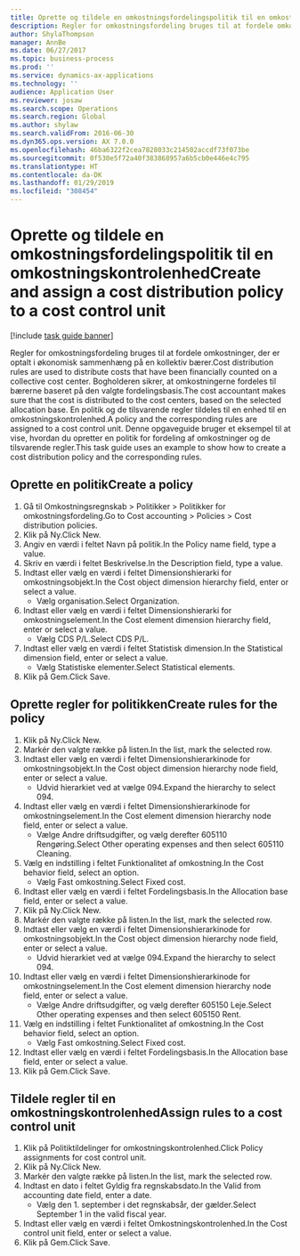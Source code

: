 ```yaml
---
title: Oprette og tildele en omkostningsfordelingspolitik til en omkostningskontrolenhed
description: Regler for omkostningsfordeling bruges til at fordele omkostninger, der er optalt i økonomisk sammenhæng på en kollektiv bærer.
author: ShylaThompson
manager: AnnBe
ms.date: 06/27/2017
ms.topic: business-process
ms.prod: ''
ms.service: dynamics-ax-applications
ms.technology: ''
audience: Application User
ms.reviewer: josaw
ms.search.scope: Operations
ms.search.region: Global
ms.author: shylaw
ms.search.validFrom: 2016-06-30
ms.dyn365.ops.version: AX 7.0.0
ms.openlocfilehash: 46ba6322f2cea7828033c214502accdf73f073be
ms.sourcegitcommit: 0f530e5f72a40f383868957a6b5cb0e446e4c795
ms.translationtype: HT
ms.contentlocale: da-DK
ms.lasthandoff: 01/29/2019
ms.locfileid: "308454"
---
```

# <a name="create-and-assign-a-cost-distribution-policy-to-a-cost-control-unit"></a><span data-ttu-id="fbb60-103">Oprette og tildele en omkostningsfordelingspolitik til en omkostningskontrolenhed</span><span class="sxs-lookup"><span data-stu-id="fbb60-103">Create and assign a cost distribution policy to a cost control unit</span></span>

[!include [task guide banner](../../includes/task-guide-banner.md)]

<span data-ttu-id="fbb60-104">Regler for omkostningsfordeling bruges til at fordele omkostninger, der er optalt i økonomisk sammenhæng på en kollektiv bærer.</span><span class="sxs-lookup"><span data-stu-id="fbb60-104">Cost distribution rules are used to distribute costs that have been financially counted on a collective cost center.</span></span> <span data-ttu-id="fbb60-105">Bogholderen sikrer, at omkostningerne fordeles til bærerne baseret på den valgte fordelingsbasis.</span><span class="sxs-lookup"><span data-stu-id="fbb60-105">The cost accountant makes sure that the cost is distributed to the cost centers, based on the selected allocation base.</span></span> <span data-ttu-id="fbb60-106">En politik og de tilsvarende regler tildeles til en enhed til en omkostningskontrolenhed.</span><span class="sxs-lookup"><span data-stu-id="fbb60-106">A policy and the corresponding rules are assigned to a cost control unit.</span></span> <span data-ttu-id="fbb60-107">Denne opgaveguide bruger et eksempel til at vise, hvordan du opretter en politik for fordeling af omkostninger og de tilsvarende regler.</span><span class="sxs-lookup"><span data-stu-id="fbb60-107">This task guide uses an example to show how to create a cost distribution policy and the corresponding rules.</span></span>


## <a name="create-a-policy"></a><span data-ttu-id="fbb60-108">Oprette en politik</span><span class="sxs-lookup"><span data-stu-id="fbb60-108">Create a policy</span></span>
1. <span data-ttu-id="fbb60-109">Gå til Omkostningsregnskab > Politikker > Politikker for omkostningsfordeling.</span><span class="sxs-lookup"><span data-stu-id="fbb60-109">Go to Cost accounting > Policies > Cost distribution policies.</span></span>
2. <span data-ttu-id="fbb60-110">Klik på Ny.</span><span class="sxs-lookup"><span data-stu-id="fbb60-110">Click New.</span></span>
3. <span data-ttu-id="fbb60-111">Angiv en værdi i feltet Navn på politik.</span><span class="sxs-lookup"><span data-stu-id="fbb60-111">In the Policy name field, type a value.</span></span>
4. <span data-ttu-id="fbb60-112">Skriv en værdi i feltet Beskrivelse.</span><span class="sxs-lookup"><span data-stu-id="fbb60-112">In the Description field, type a value.</span></span>
5. <span data-ttu-id="fbb60-113">Indtast eller vælg en værdi i feltet Dimensionshierarki for omkostningsobjekt.</span><span class="sxs-lookup"><span data-stu-id="fbb60-113">In the Cost object dimension hierarchy field, enter or select a value.</span></span>
    * <span data-ttu-id="fbb60-114">Vælg organisation.</span><span class="sxs-lookup"><span data-stu-id="fbb60-114">Select Organization.</span></span>  
6. <span data-ttu-id="fbb60-115">Indtast eller vælg en værdi i feltet Dimensionshierarki for omkostningselement.</span><span class="sxs-lookup"><span data-stu-id="fbb60-115">In the Cost element dimension hierarchy field, enter or select a value.</span></span>
    * <span data-ttu-id="fbb60-116">Vælg CDS P/L.</span><span class="sxs-lookup"><span data-stu-id="fbb60-116">Select CDS P/L.</span></span>  
7. <span data-ttu-id="fbb60-117">Indtast eller vælg en værdi i feltet Statistisk dimension.</span><span class="sxs-lookup"><span data-stu-id="fbb60-117">In the Statistical dimension field, enter or select a value.</span></span>
    * <span data-ttu-id="fbb60-118">Vælg Statistiske elementer.</span><span class="sxs-lookup"><span data-stu-id="fbb60-118">Select Statistical elements.</span></span>  
8. <span data-ttu-id="fbb60-119">Klik på Gem.</span><span class="sxs-lookup"><span data-stu-id="fbb60-119">Click Save.</span></span>

## <a name="create-rules-for-the-policy"></a><span data-ttu-id="fbb60-120">Oprette regler for politikken</span><span class="sxs-lookup"><span data-stu-id="fbb60-120">Create rules for the policy</span></span>
1. <span data-ttu-id="fbb60-121">Klik på Ny.</span><span class="sxs-lookup"><span data-stu-id="fbb60-121">Click New.</span></span>
2. <span data-ttu-id="fbb60-122">Markér den valgte række på listen.</span><span class="sxs-lookup"><span data-stu-id="fbb60-122">In the list, mark the selected row.</span></span>
3. <span data-ttu-id="fbb60-123">Indtast eller vælg en værdi i feltet Dimensionshierarkinode for omkostningsobjekt.</span><span class="sxs-lookup"><span data-stu-id="fbb60-123">In the Cost object dimension hierarchy node field, enter or select a value.</span></span>
    * <span data-ttu-id="fbb60-124">Udvid hierarkiet ved at vælge 094.</span><span class="sxs-lookup"><span data-stu-id="fbb60-124">Expand the hierarchy to select 094.</span></span>  
4. <span data-ttu-id="fbb60-125">Indtast eller vælg en værdi i feltet Dimensionshierarkinode for omkostningselement.</span><span class="sxs-lookup"><span data-stu-id="fbb60-125">In the Cost element dimension hierarchy node field, enter or select a value.</span></span>
    * <span data-ttu-id="fbb60-126">Vælge Andre driftsudgifter, og vælg derefter 605110 Rengøring.</span><span class="sxs-lookup"><span data-stu-id="fbb60-126">Select Other operating expenses and then select 605110 Cleaning.</span></span>  
5. <span data-ttu-id="fbb60-127">Vælg en indstilling i feltet Funktionalitet af omkostning.</span><span class="sxs-lookup"><span data-stu-id="fbb60-127">In the Cost behavior field, select an option.</span></span>
    * <span data-ttu-id="fbb60-128">Vælg Fast omkostning.</span><span class="sxs-lookup"><span data-stu-id="fbb60-128">Select Fixed cost.</span></span>  
6. <span data-ttu-id="fbb60-129">Indtast eller vælg en værdi i feltet Fordelingsbasis.</span><span class="sxs-lookup"><span data-stu-id="fbb60-129">In the Allocation base field, enter or select a value.</span></span>
7. <span data-ttu-id="fbb60-130">Klik på Ny.</span><span class="sxs-lookup"><span data-stu-id="fbb60-130">Click New.</span></span>
8. <span data-ttu-id="fbb60-131">Markér den valgte række på listen.</span><span class="sxs-lookup"><span data-stu-id="fbb60-131">In the list, mark the selected row.</span></span>
9. <span data-ttu-id="fbb60-132">Indtast eller vælg en værdi i feltet Dimensionshierarkinode for omkostningsobjekt.</span><span class="sxs-lookup"><span data-stu-id="fbb60-132">In the Cost object dimension hierarchy node field, enter or select a value.</span></span>
    * <span data-ttu-id="fbb60-133">Udvid hierarkiet ved at vælge 094.</span><span class="sxs-lookup"><span data-stu-id="fbb60-133">Expand the hierarchy to select 094.</span></span>  
10. <span data-ttu-id="fbb60-134">Indtast eller vælg en værdi i feltet Dimensionshierarkinode for omkostningselement.</span><span class="sxs-lookup"><span data-stu-id="fbb60-134">In the Cost element dimension hierarchy node field, enter or select a value.</span></span>
    * <span data-ttu-id="fbb60-135">Vælge Andre driftsudgifter, og vælg derefter 605150 Leje.</span><span class="sxs-lookup"><span data-stu-id="fbb60-135">Select Other operating expenses and then select 605150 Rent.</span></span>  
11. <span data-ttu-id="fbb60-136">Vælg en indstilling i feltet Funktionalitet af omkostning.</span><span class="sxs-lookup"><span data-stu-id="fbb60-136">In the Cost behavior field, select an option.</span></span>
    * <span data-ttu-id="fbb60-137">Vælg Fast omkostning.</span><span class="sxs-lookup"><span data-stu-id="fbb60-137">Select Fixed cost.</span></span>  
12. <span data-ttu-id="fbb60-138">Indtast eller vælg en værdi i feltet Fordelingsbasis.</span><span class="sxs-lookup"><span data-stu-id="fbb60-138">In the Allocation base field, enter or select a value.</span></span>
13. <span data-ttu-id="fbb60-139">Klik på Gem.</span><span class="sxs-lookup"><span data-stu-id="fbb60-139">Click Save.</span></span>

## <a name="assign-rules-to-a-cost-control-unit"></a><span data-ttu-id="fbb60-140">Tildele regler til en omkostningskontrolenhed</span><span class="sxs-lookup"><span data-stu-id="fbb60-140">Assign rules to a cost control unit</span></span>
1. <span data-ttu-id="fbb60-141">Klik på Politiktildelinger for omkostningskontrolenhed.</span><span class="sxs-lookup"><span data-stu-id="fbb60-141">Click Policy assignments for cost control unit.</span></span>
2. <span data-ttu-id="fbb60-142">Klik på Ny.</span><span class="sxs-lookup"><span data-stu-id="fbb60-142">Click New.</span></span>
3. <span data-ttu-id="fbb60-143">Markér den valgte række på listen.</span><span class="sxs-lookup"><span data-stu-id="fbb60-143">In the list, mark the selected row.</span></span>
4. <span data-ttu-id="fbb60-144">Indtast en dato i feltet Gyldig fra regnskabsdato.</span><span class="sxs-lookup"><span data-stu-id="fbb60-144">In the Valid from accounting date field, enter a date.</span></span>
    * <span data-ttu-id="fbb60-145">Vælg den 1. september i det regnskabsår, der gælder.</span><span class="sxs-lookup"><span data-stu-id="fbb60-145">Select September 1 in the valid fiscal year.</span></span>  
5. <span data-ttu-id="fbb60-146">Indtast eller vælg en værdi i feltet Omkostningskontrolenhed.</span><span class="sxs-lookup"><span data-stu-id="fbb60-146">In the Cost control unit field, enter or select a value.</span></span>
6. <span data-ttu-id="fbb60-147">Klik på Gem.</span><span class="sxs-lookup"><span data-stu-id="fbb60-147">Click Save.</span></span>

